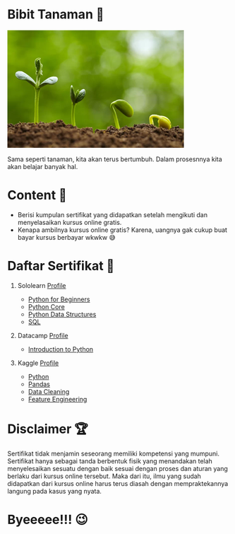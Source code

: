 # Bibit Tanaman 🌱

<img src="bibit-tanaman.png.webp" width=400/>

Sama seperti tanaman, kita akan terus bertumbuh. Dalam prosesnnya kita akan belajar banyak hal.

# Content 👀

- Berisi kumpulan sertifikat yang didapatkan setelah mengikuti dan menyelasaikan kursus online gratis.
- Kenapa ambilnya kursus online gratis? Karena, uangnya gak cukup buat bayar kursus berbayar wkwkw 😅

# Daftar Sertifikat 🎯

1. Sololearn [Profile](https://www.sololearn.com/profile/23345830)
   - [Python for Beginners](https://www.sololearn.com/certificates/course/en/23345830/1157/landscape/png)
   - [Python Core](https://www.sololearn.com/certificates/course/en/23345830/1073/landscape/png)
   - [Python Data Structures](https://www.sololearn.com/certificates/course/en/23345830/1159/landscape/png)
   - [SQL](https://www.sololearn.com/certificates/course/en/23345830/1060/landscape/png)
     <br>
2. Datacamp [Profile](https://www.datacamp.com/profile/alfiyantokondolele)

   - [Introduction to Python](https://www.datacamp.com/statement-of-accomplishment/course/bab9c339e91b70d068cb77ca6785aa8f612a6a4f)
     <br>

3. Kaggle [Profile](https://www.kaggle.com/alfiyantokondolele/account)
   - [Python](https://www.kaggle.com/learn/certification/alfiyantokondolele/python)
   - [Pandas](https://www.kaggle.com/learn/certification/alfiyantokondolele/pandas)
   - [Data Cleaning](https://www.kaggle.com/learn/certification/alfiyantokondolele/data-cleaning)
   - [Feature Engineering](https://www.kaggle.com/learn/certification/alfiyantokondolele/feature-engineering)

# Disclaimer 🏆

Sertifikat tidak menjamin seseorang memiliki kompetensi yang mumpuni. Sertifikat hanya sebagai tanda berbentuk fisik yang menandakan telah menyelesaikan sesuatu dengan baik sesuai dengan proses dan aturan yang berlaku dari kursus online tersebut. Maka dari itu, ilmu yang sudah didapatkan dari kursus online harus terus diasah dengan mempraktekannya langung pada kasus yang nyata.

# Byeeeee!!! 😉
